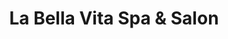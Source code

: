 ---
title: "La Bella Vita Spa & Salon"
url: /grand-junction/la-bella-vita-spa-and-salon/
shop: hairdresser
---